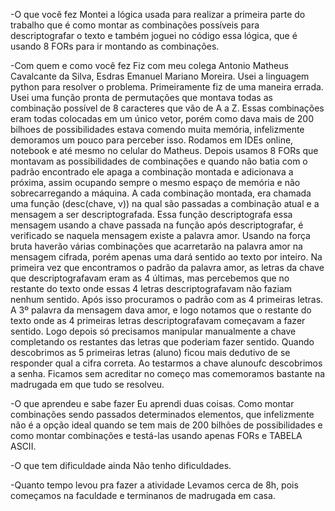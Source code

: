 -O que você fez
Montei a lógica usada para realizar a primeira parte do trabalho que é como montar as combinações possíveis para descriptografar o texto e também joguei no código essa lógica, que é usando 8 FORs para ir montando as combinações.

-Com quem e como você fez
Fiz com meu colega Antonio Matheus Cavalcante da Silva, Esdras Emanuel Mariano Moreira.
Usei a linguagem python para resolver o problema. Primeiramente fiz de uma maneira errada. Usei uma função pronta de permutações que montava todas as combinação possível de 8 caracteres que vão de A a Z. Essas combinações eram todas colocadas em um único vetor, porém como dava mais de 200 bilhoes de possibilidades estava comendo muita memória, infelizmente demoramos um pouco para perceber isso. Rodamos em IDEs online, notebook e até mesmo no celular do Matheus. Depois usamos 8 FORs que montavam as possibilidades de combinações e quando não batia com o padrão encontrado ele apaga a combinação montada e adicionava a próxima, assim ocupando sempre o mesmo espaço de memória e não sobrecarregando a máquina. A cada combinação montada, era chamada uma função (desc(chave, v)) na qual são passadas a combinação atual e a mensagem a ser descriptografada. Essa função descriptografa essa mensagem usando a chave passada na função após descriptografar, é verificado se naquela mensagem existe a palavra amor. Usando na força bruta haverão várias combinações que acarretarão na palavra amor na mensagem cifrada, porém apenas uma dará sentido ao texto por inteiro. Na primeira vez que encontramos o padrão da palavra amor, as letras da chave que descriptografavam eram as 4 últimas, mas percebemos que no restante do texto onde essas 4 letras descriptografavam não faziam nenhum sentido. Após isso procuramos o padrão com as 4 primeiras letras. A 3º palavra da mensagem dava amor, e logo notamos que o restante do texto onde as 4 primeiras letras descriptografavam começavam a fazer sentido. Logo depois só precisamos manipular manualmente a chave completando os restantes das letras que poderiam fazer sentido. Quando descobrimos as 5 primeiras letras (aluno) ficou mais dedutivo de se responder qual a cifra correta. Ao testarmos a chave alunoufc descobrimos a senha. Ficamos sem acreditar no começo mas comemoramos bastante na madrugada em que tudo se resolveu.

-O que aprendeu e sabe fazer
Eu aprendi duas coisas. Como montar combinações sendo passados determinados elementos, que infelizmente não é a opção ideal quando se tem mais de 200 bilhões de possibilidades e como montar combinações e testá-las usando apenas FORs e TABELA ASCII.

-O que tem dificuldade ainda
Não tenho dificuldades. 

-Quanto tempo levou pra fazer a atividade
Levamos cerca de 8h, pois começamos na faculdade e terminanos de madrugada em casa.
